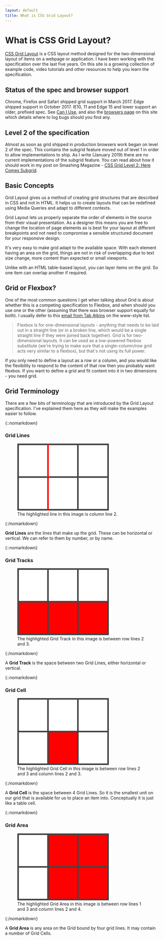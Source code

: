 ```yaml
---
layout: default
title: What is CSS Grid Layout?
---
```


# What is CSS Grid Layout?

[CSS Grid Layout](https://www.w3.org/TR/css-grid-1/) is a CSS layout method designed for the two-dimensional layout of items on a webpage or application. I have been working with the specification over the last five years. On this site is a growing collection of example code, video tutorials and other resources to help you learn the specification.

## Status of the spec and browser support

Chrome, Firefox and Safari shipped grid support in March 2017. Edge shipped support in October 2017. IE10, 11 and Edge 15 and lower support an older, prefixed spec. See [Can I Use](http://caniuse.com/#feat=css-grid), and also the [browsers page](/browsers) on this site which details where to log bugs should you find any.

## Level 2 of the specification

Almost as soon as grid shipped in production browsers work began on level 2 of the spec. This contains the subgrid feature moved out of level 1 in order to allow implementations to ship. As I write (January 2019) there are no current implementations of the subgrid feature. You can read about how it should work in my post on Smashing Magazine - [CSS Grid Level 2: Here Comes Subgrid](https://www.smashingmagazine.com/2018/07/css-grid-2/).

## Basic Concepts

Grid Layout gives us a method of creating grid structures that are described in CSS and not in HTML. It helps us to create layouts that can be redefined using Media Queries and adapt to different contexts.

Grid Layout lets us properly separate the order of elements in the source from their visual presentation. As a designer this means you are free to change the location of page elements as is best for your layout at different breakpoints and not need to compromise a sensible structured document for your responsive design.

It's very easy to make grid adapt to the available space. With each element having an area on the grid, things are not in risk of overlapping due to text size change, more content than expected or small viewports.

Unlike with an HTML table-based layout, you can layer items on the grid. So one item can overlap another if required.

## Grid or Flexbox?

One of the most common questions I get when talking about Grid is about whether this is a competing specification to Flexbox, and when should you use one or the other (assuming that there was browser support equally for both). I usually defer to this [email from Tab Atkins](http://lists.w3.org/Archives/Public/www-style/2013May/0114.html) on the www-style list.

> Flexbox is for one-dimensional layouts - anything that needs to be
laid out in a straight line (or in a broken line, which would be a
single straight line if they were joined back together).
> Grid is for two-dimensional layouts.  It can be used as a low-powered
flexbox substitute (we're trying to make sure that a single-column/row
grid acts very similar to a flexbox), but that's not using its full
power.

If you only need to define a layout as a row or a column, and you would like the flexibility to respond to the content of that row then you probably want flexbox. If you want to define a grid and fit content into it in two dimensions - you need grid.

## Grid Terminology

There are a few bits of terminology that are introduced by the Grid Layout specification. I've explained them here as they will make the examples easier to follow.

{::nomarkdown}
<h3>Grid Lines</h3>
<figure class="imagefig">
<img src="/examples/images/concepts-lines.png" alt="image of grid lines.">
<figcaption>The highlighted line in this image is column line 2.</figcaption>
</figure>
{:/nomarkdown}

**Grid Lines** are the lines that make up the grid. These can be horizontal or vertical. We can refer to them by number, or by name.

{::nomarkdown}
<h3>Grid Tracks</h3>
<figure class="imagefig">
<img src="/examples/images/concepts-track.png" alt="image of grid tracks.">
<figcaption>The highlighted Grid Track in this image is between row lines 2 and 3.</figcaption>
</figure>
{:/nomarkdown}

A **Grid Track** is the space between two Grid Lines, either horizontal or vertical.


{::nomarkdown}
<h3>Grid Cell</h3>
<figure class="imagefig">
<img src="/examples/images/concepts-cell.png" alt="image of grid cells.">
<figcaption>The highlighted Grid Cell in this image is between row lines 2 and 3 and column lines 2 and 3.</figcaption>
</figure>
{:/nomarkdown}

A **Grid Cell** is the space between 4 Grid Lines. So it is the smallest unit on our grid that is available for us to place an item into. Conceptually it is just like a table cell.

{::nomarkdown}
<h3>Grid Area</h3>
<figure class="imagefig">
<img src="/examples/images/concepts-area.png" alt="image of a grid area">
<figcaption>The highlighted Grid Area in this image is between row lines 1 and 3 and column lines 2 and 4.</figcaption>
</figure>
{:/nomarkdown}

A **Grid Area** is any area on the Grid bound by four grid lines. It may contain a number of Grid Cells.

